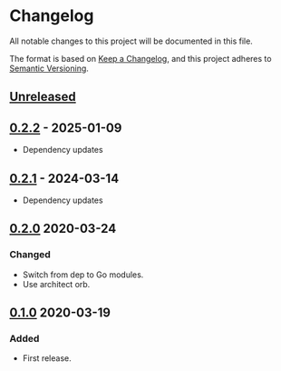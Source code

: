 # Changelog

All notable changes to this project will be documented in this file.

The format is based on [Keep a Changelog](https://keepachangelog.com/en/1.0.0/),
and this project adheres to [Semantic Versioning](https://semver.org/spec/v2.0.0.html).

## [Unreleased]

## [0.2.2] - 2025-01-09

- Dependency updates

## [0.2.1] - 2024-03-14

- Dependency updates

## [0.2.0] 2020-03-24

### Changed

- Switch from dep to Go modules.
- Use architect orb.

## [0.1.0] 2020-03-19

### Added

- First release.

[Unreleased]: https://github.com/giantswarm/microstorage/compare/v0.2.2...HEAD
[0.2.2]: https://github.com/giantswarm/microstorage/compare/v0.2.1...v0.2.2
[0.2.1]: https://github.com/giantswarm/microstorage/compare/v0.2.0...v0.2.1
[0.2.0]: https://github.com/giantswarm/microstorage/compare/v0.1.0...v0.2.0
[0.1.0]: https://github.com/giantswarm/microstorage/releases/tag/v0.1.0
